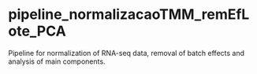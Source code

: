 # pipeline_normalizacaoTMM_remEfLote_PCA
Pipeline for normalization of RNA-seq data, removal of batch effects and analysis of main components.
